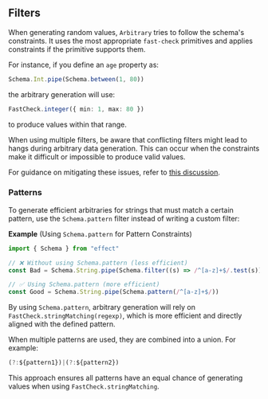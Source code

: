 ## Filters

When generating random values, `Arbitrary` tries to follow the schema's constraints. It uses the most appropriate `fast-check` primitives and applies constraints if the primitive supports them.

For instance, if you define an `age` property as:

```ts showLineNumbers=false
Schema.Int.pipe(Schema.between(1, 80))
```

the arbitrary generation will use:

```ts showLineNumbers=false
FastCheck.integer({ min: 1, max: 80 })
```

to produce values within that range.

<Aside type="note" title="Avoiding Conflicts in Filters">
When using multiple filters, be aware that conflicting filters might lead to hangs during arbitrary data generation. This can occur when the constraints make it difficult or impossible to produce valid values.

For guidance on mitigating these issues, refer to [this discussion](https://github.com/dubzzz/fast-check/discussions/4659).

</Aside>

### Patterns

To generate efficient arbitraries for strings that must match a certain pattern, use the `Schema.pattern` filter instead of writing a custom filter:

**Example** (Using `Schema.pattern` for Pattern Constraints)

```ts twoslash
import { Schema } from "effect"

// ❌ Without using Schema.pattern (less efficient)
const Bad = Schema.String.pipe(Schema.filter((s) => /^[a-z]+$/.test(s)))

// ✅ Using Schema.pattern (more efficient)
const Good = Schema.String.pipe(Schema.pattern(/^[a-z]+$/))
```

By using `Schema.pattern`, arbitrary generation will rely on `FastCheck.stringMatching(regexp)`, which is more efficient and directly aligned with the defined pattern.

When multiple patterns are used, they are combined into a union. For example:

```ts
(?:${pattern1})|(?:${pattern2})
```

This approach ensures all patterns have an equal chance of generating values when using `FastCheck.stringMatching`.
